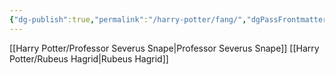```yaml
---
{"dg-publish":true,"permalink":"/harry-potter/fang/","dgPassFrontmatter":true}
---
```


[[Harry Potter/Professor Severus Snape\|Professor Severus Snape]]
[[Harry Potter/Rubeus Hagrid\|Rubeus Hagrid]]
